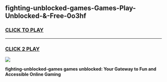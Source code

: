 
## fighting-unblocked-games-Games-Play-Unblocked-&-Free-0o3hf
<h3>
<a href="https://premium76.site?title=fighting-unblocked-games&ref=24A">CLICK TO PLAY</a></h3>
<hr>

<h3>
<a href="https://premium76.site?title=fighting-unblocked-games&ref=24A">CLICK 2 PLAY</a>
  
</h3>

<a href="https://premium76.site?title=fighting-unblocked-games&ref=24A"><img src="https://clearcache.store/games.png"></a>


**fighting-unblocked-games games unblocked: Your Gateway to Fun and Accessible Online Gaming**
